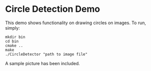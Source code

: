 # Circle Detection Demo

This demo shows functionality on drawing circles on images. To run, simply:
```
mkdir bin
cd bin
cmake ..
make
./CircleDetector "path to image file"
```
A sample picture has been included.
